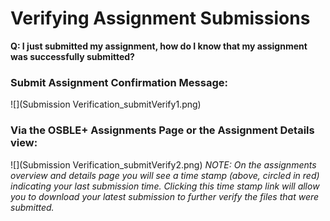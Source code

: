 # Verifying Assignment Submissions
**Q: I just submitted my assignment, how do I know that my assignment was successfully submitted?**  

### Submit Assignment Confirmation Message:

![](Submission Verification_submitVerify1.png)

### Via the OSBLE+ Assignments Page or the Assignment Details view:

![](Submission Verification_submitVerify2.png)
_NOTE: On the assignments overview and details page you will see a time stamp (above, circled in red) indicating your last submission time. Clicking this time stamp link will allow you to download your latest submission to further verify the files that were submitted._

